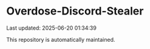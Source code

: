 # Overdose-Discord-Stealer

Last updated: 2025-06-20 01:34:39

This repository is automatically maintained.
